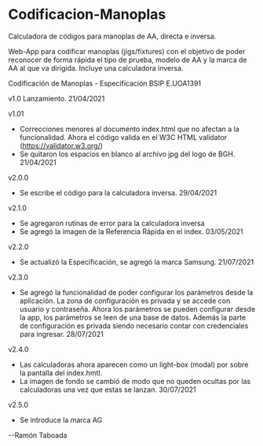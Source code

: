 # Codificacion-Manoplas
Calculadora de códigos para manoplas de AA, directa e inversa. 

Web-App para codificar manoplas (jigs/fixtures) con el objetivo de poder reconocer de forma rápida el tipo de prueba, modelo de AA y la marca de AA al que va dirigida.
Incluye una calculadora inversa.

Codificación de Manoplas - Especificación BSIP E.UOA1391

v1.0 Lanzamiento.
21/04/2021

v1.01 
- Correcciones menores al documento index.html que no afectan a la funcionalidad. Ahora el código valida en el W3C HTML validator (https://validator.w3.org/)
- Se quitaron los espacios en blanco al archivo jpg del logo de BGH.
21/04/2021

v2.0.0
- Se escribe el código para la calculadora inversa.
29/04/2021

v2.1.0
- Se agregaron rutinas de error para la calculadora inversa
- Se agregó la imagen de la Referencia Rápida en el index.
03/05/2021

v2.2.0
- Se actualizó la Especificación, se agregó la marca Samsung.
21/07/2021

v2.3.0
- Se agregó la funcionalidad de poder configurar los parámetros desde la aplicación. La zona de configuración es privada y se accede con usuario y contraseña. Ahora los parámetros se pueden configurar desde la app, los parámetros se leen de una base de datos. Además la parte de configuración es privada siendo necesario contar con credenciales para ingresar.
28/07/2021

v2.4.0
- Las calculadoras ahora aparecen como un light-box (modal) por sobre la pantalla del index.hmtl.
- La imagen de fondo se cambió de modo que no queden ocultas por las calculadoras una vez que estas se lanzan.
30/07/2021

v2.5.0
- Se introduce la marca AG

--Ramón Taboada
